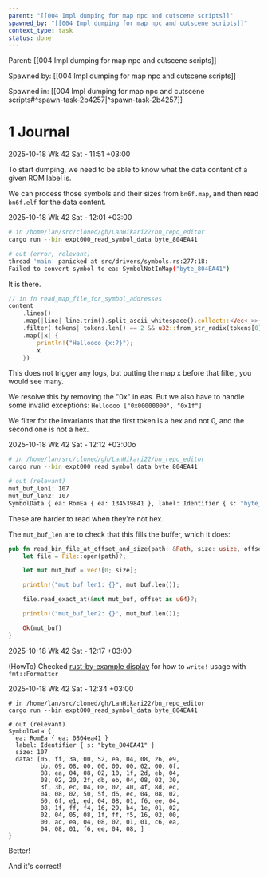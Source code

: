 ```yaml
---
parent: "[[004 Impl dumping for map npc and cutscene scripts]]"
spawned_by: "[[004 Impl dumping for map npc and cutscene scripts]]"
context_type: task
status: done
---
```


Parent: [[004 Impl dumping for map npc and cutscene scripts]]

Spawned by: [[004 Impl dumping for map npc and cutscene scripts]]

Spawned in: [[004 Impl dumping for map npc and cutscene scripts#^spawn-task-2b4257|^spawn-task-2b4257]]

# 1 Journal

2025-10-18 Wk 42 Sat - 11:51 +03:00

To start dumping, we need to be able to know what the data content of a given ROM label is.

We can process those symbols and their sizes from `bn6f.map`, and then read `bn6f.elf` for the data content.

2025-10-18 Wk 42 Sat - 12:01 +03:00

```sh
# in /home/lan/src/cloned/gh/LanHikari22/bn_repo_editor
cargo run --bin expt000_read_symbol_data byte_804EA41

# out (error, relevant)
thread 'main' panicked at src/drivers/symbols.rs:277:18:
Failed to convert symbol to ea: SymbolNotInMap("byte_804EA41")
```

It is there.

```rust
// in fn read_map_file_for_symbol_addresses
content
	.lines()
	.map(|line| line.trim().split_ascii_whitespace().collect::<Vec<_>>())
	.filter(|tokens| tokens.len() == 2 && u32::from_str_radix(tokens[0], 16).is_ok())
	.map(|x| {
		println!("Helloooo {x:?}");
		x
	})
```

This does not trigger any logs, but putting the map x before that filter, you would see many.

We resolve this by removing the "0x" in eas. But we also have to handle some invalid exceptions: `Helloooo ["0x00000000", "0x1f"]` 

We filter for the invariants that the first token is a hex and not 0, and the second one is not a hex.

2025-10-18 Wk 42 Sat - 12:12 +03:00o

```sh
# in /home/lan/src/cloned/gh/LanHikari22/bn_repo_editor
cargo run --bin expt000_read_symbol_data byte_804EA41

# out (relevant)
mut_buf_len1: 107
mut_buf_len2: 107
SymbolData { ea: RomEa { ea: 134539841 }, label: Identifier { s: "byte_804EA41" }, size: 107, data: [5, 255, 58, 0, 82, 234, 4, 8, 38, 233, 187, 9, 8, 0, 0, 0, 0, 2, 0, 15, 136, 234, 4, 8, 2, 16, 31, 45, 235, 4, 8, 2, 32, 47, 219, 235, 4, 8, 2, 48, 63, 59, 236, 4, 8, 2, 64, 79, 141, 236, 4, 8, 2, 80, 95, 214, 236, 4, 8, 2, 96, 111, 225, 237, 4, 8, 1, 246, 238, 4, 8, 31, 255, 244, 22, 41, 180, 30, 1, 2, 2, 4, 5, 8, 31, 255, 245, 22, 2, 0, 0, 172, 234, 4, 8, 2, 1, 1, 198, 234, 4, 8, 1, 246, 238, 4, 8] }
```

These are harder to read when they're not hex.

The `mut_buf_len` are to check that this fills the buffer, which it does:

```rust
pub fn read_bin_file_at_offset_and_size(path: &Path, size: usize, offset: usize) -> Result<Vec<u8>, std::io::Error> {
    let file = File::open(path)?;

    let mut mut_buf = vec![0; size];

    println!("mut_buf_len1: {}", mut_buf.len());

    file.read_exact_at(&mut mut_buf, offset as u64)?;

    println!("mut_buf_len2: {}", mut_buf.len());

    Ok(mut_buf)
}
```

2025-10-18 Wk 42 Sat - 12:17 +03:00

(HowTo) Checked [rust-by-example display](https://doc.rust-lang.org/rust-by-example/hello/print/print_display.html) for how to `write!` usage with `fmt::Formatter` 


2025-10-18 Wk 42 Sat - 12:34 +03:00

```
# in /home/lan/src/cloned/gh/LanHikari22/bn_repo_editor
cargo run --bin expt000_read_symbol_data byte_804EA41

# out (relevant)
SymbolData {
  ea: RomEa { ea: 0804ea41 }
  label: Identifier { s: "byte_804EA41" }
  size: 107
  data: [05, ff, 3a, 00, 52, ea, 04, 08, 26, e9, 
         bb, 09, 08, 00, 00, 00, 00, 02, 00, 0f, 
         88, ea, 04, 08, 02, 10, 1f, 2d, eb, 04, 
         08, 02, 20, 2f, db, eb, 04, 08, 02, 30, 
         3f, 3b, ec, 04, 08, 02, 40, 4f, 8d, ec, 
         04, 08, 02, 50, 5f, d6, ec, 04, 08, 02, 
         60, 6f, e1, ed, 04, 08, 01, f6, ee, 04, 
         08, 1f, ff, f4, 16, 29, b4, 1e, 01, 02, 
         02, 04, 05, 08, 1f, ff, f5, 16, 02, 00, 
         00, ac, ea, 04, 08, 02, 01, 01, c6, ea, 
         04, 08, 01, f6, ee, 04, 08, ]
}
```

Better!

And it's correct!